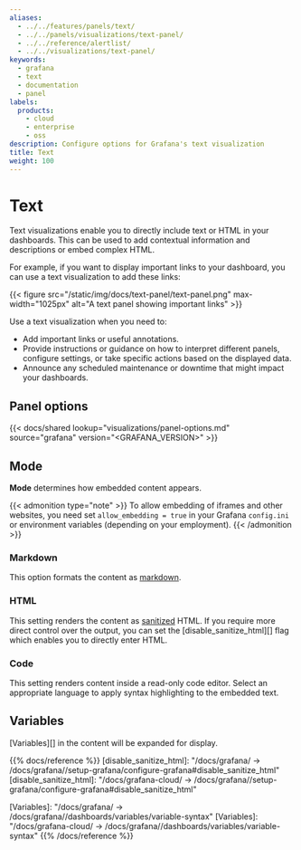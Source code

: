 ```yaml
---
aliases:
  - ../../features/panels/text/
  - ../../panels/visualizations/text-panel/
  - ../../reference/alertlist/
  - ../../visualizations/text-panel/
keywords:
  - grafana
  - text
  - documentation
  - panel
labels:
  products:
    - cloud
    - enterprise
    - oss
description: Configure options for Grafana's text visualization
title: Text
weight: 100
---
```


# Text

Text visualizations enable you to directly include text or HTML in your dashboards. This can be used to add contextual information and descriptions or embed complex HTML.

For example, if you want to display important links to your dashboard, you can use a text visualization to add these links:

{{< figure src="/static/img/docs/text-panel/text-panel.png" max-width="1025px" alt="A text panel showing important links" >}}

Use a text visualization when you need to:

- Add important links or useful annotations.
- Provide instructions or guidance on how to interpret different panels, configure settings, or take specific actions based on the displayed data.
- Announce any scheduled maintenance or downtime that might impact your dashboards.

## Panel options

{{< docs/shared lookup="visualizations/panel-options.md" source="grafana" version="<GRAFANA_VERSION>" >}}

## Mode

**Mode** determines how embedded content appears.

{{< admonition type="note" >}}
To allow embedding of iframes and other websites, you need set `allow_embedding = true` in your Grafana `config.ini` or environment variables (depending on your employment).
{{< /admonition >}}

### Markdown

This option formats the content as [markdown](https://en.wikipedia.org/wiki/Markdown).

### HTML

This setting renders the content as [sanitized](https://github.com/grafana/grafana/blob/main/packages/grafana-data/src/text/sanitize.ts) HTML. If you require more direct control over the output, you can set the
[disable_sanitize_html][] flag which enables you to directly enter HTML.

### Code

This setting renders content inside a read-only code editor. Select an appropriate language to apply syntax highlighting
to the embedded text.

## Variables

[Variables][] in the content will be expanded for display.

{{% docs/reference %}}
[disable_sanitize_html]: "/docs/grafana/ -> /docs/grafana/<GRAFANA VERSION>/setup-grafana/configure-grafana#disable_sanitize_html"
[disable_sanitize_html]: "/docs/grafana-cloud/ -> /docs/grafana/<GRAFANA VERSION>/setup-grafana/configure-grafana#disable_sanitize_html"

[Variables]: "/docs/grafana/ -> /docs/grafana/<GRAFANA VERSION>/dashboards/variables/variable-syntax"
[Variables]: "/docs/grafana-cloud/ -> /docs/grafana/<GRAFANA VERSION>/dashboards/variables/variable-syntax"
{{% /docs/reference %}}
